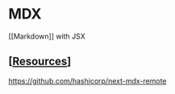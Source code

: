 # MDX

[[Markdown]] with JSX

## [[Resources]]

https://github.com/hashicorp/next-mdx-remote

[//begin]: # "Autogenerated link references for markdown compatibility"
[Resources]: resources "Resources"
[//end]: # "Autogenerated link references"